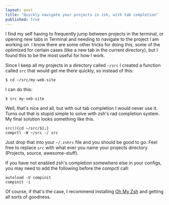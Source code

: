 ```yaml
---
layout: post
title: "Quickly navigate your projects in zsh, with tab completion"
published: true
---
```



I find my self having to frequently jump between projects in the terminal, or opening new tabs in Terminal and needing to navigate to the project I am working on. I know there are some other tricks for doing this, some of the optimized for certain cases (like a new tab in the current directory), but I found this to be the most useful for how I work.

Since I keep all my projects in a directory called `~/src` I created a function called `src` that would get me there quickly, so instead of this:

    $ cd ~/src/my-web-site

I can do this:

    $ src my-seb-site

Well, that's nice and all, but with out tab completion I would never use it. Turns out that is stupid simple to solve with zsh's rad completion system. My final solution looks something like this.


    src(){cd ~/src/$1;}
    compctl -W ~/src -/ src

Just drop that into your `~/.zshrc` file and you should be good to go. Feel free to replace `src` with what ever you name your projects directory (Projects, source, awesome-stuff).


If you have not enabled zsh's completion somewhere else in your configs, you may need to add the following before the compctl call:

    autoload -U compinit
    compinit -i

Of course, if that's the case, I recommend installing [Oh My Zsh](https://github.com/robbyrussell/oh-my-zsh) and getting all sorts of goodness.

